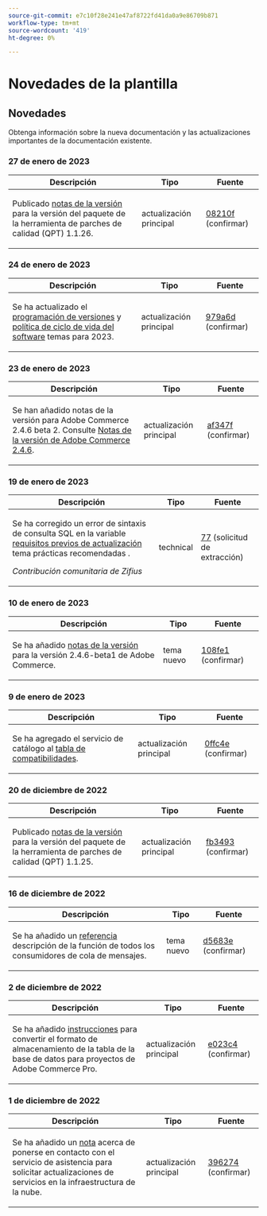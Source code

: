 ```yaml
---
source-git-commit: e7c10f28e241e47af8722fd41da0a9e86709b871
workflow-type: tm+mt
source-wordcount: '419'
ht-degree: 0%

---
```

# Novedades de la plantilla

## Novedades

Obtenga información sobre la nueva documentación y las actualizaciones importantes de la documentación existente.

### 27 de enero de 2023

<table style="table-layout:auto;">
  <thead>
    <tr>
      <th>Descripción</th>
      <th>Tipo</th>
      <th>Fuente</th>
    </tr>
  </thead>
  <tbody>
    <tr>
      <td><p>Publicado <a href="https://experienceleague.adobe.com/docs/commerce-operations/tools/quality-patches-tool/release-notes.html">notas de la versión</a> para la versión del paquete de la herramienta de parches de calidad (QPT) 1.1.26.</p>
</td>
      <td>actualización principal</td>
      <td><a href="https://github.com/AdobeDocs/commerce-operations.en/commit/08210f356354d20adf7360d18e2ddba9fe9a565a">08210f</a> (confirmar)</td>
    </tr>
  </tbody>
</table>

### 24 de enero de 2023

<table style="table-layout:auto;">
  <thead>
    <tr>
      <th>Descripción</th>
      <th>Tipo</th>
      <th>Fuente</th>
    </tr>
  </thead>
  <tbody>
    <tr>
      <td><p>Se ha actualizado el <a href="https://experienceleague.adobe.com/docs/commerce-operations/release/planning/schedule.html">programación de versiones</a> y <a href="https://experienceleague.adobe.com/docs/commerce-operations/release/planning/lifecycle-policy.html">política de ciclo de vida del software</a> temas para 2023.</p>
</td>
      <td>actualización principal</td>
      <td><a href="https://github.com/AdobeDocs/commerce-operations.en/commit/979a6d481021eb26121e79974b2ce6e9280d51c3">979a6d</a> (confirmar)</td>
    </tr>
  </tbody>
</table>

### 23 de enero de 2023

<table style="table-layout:auto;">
  <thead>
    <tr>
      <th>Descripción</th>
      <th>Tipo</th>
      <th>Fuente</th>
    </tr>
  </thead>
  <tbody>
    <tr>
      <td><p>Se han añadido notas de la versión para Adobe Commerce 2.4.6 beta 2. Consulte <a href="https://experienceleague.adobe.com/docs/commerce-operations/release/notes/adobe-commerce/2-4-6.html">Notas de la versión de Adobe Commerce 2.4.6</a>.</p>
</td>
      <td>actualización principal</td>
      <td><a href="https://github.com/AdobeDocs/commerce-operations.en/commit/af347fea185d2a3c02180216feb2fd13f5868081">af347f</a> (confirmar)</td>
    </tr>
  </tbody>
</table>

### 19 de enero de 2023

<table style="table-layout:auto;">
  <thead>
    <tr>
      <th>Descripción</th>
      <th>Tipo</th>
      <th>Fuente</th>
    </tr>
  </thead>
  <tbody>
    <tr>
      <td><p>Se ha corregido un error de sintaxis de consulta SQL en la variable <a href="https://experienceleague.adobe.com/docs/commerce-operations/implementation-playbook/best-practices/maintenance/commerce-235-upgrade-prerequisites-mariadb.html">requisitos previos de actualización</a> tema prácticas recomendadas .</p>
<p><i>Contribución comunitaria de Zifius</i></p></td>
      <td>technical</td>
      <td><a href="https://github.com/AdobeDocs/commerce-operations.en/pull/77">77</a> (solicitud de extracción)</td>
    </tr>
  </tbody>
</table>

### 10 de enero de 2023

<table style="table-layout:auto;">
  <thead>
    <tr>
      <th>Descripción</th>
      <th>Tipo</th>
      <th>Fuente</th>
    </tr>
  </thead>
  <tbody>
    <tr>
      <td><p>Se ha añadido <a href="https://experienceleague.adobe.com/docs/commerce-operations/release/notes/adobe-commerce/2-4-6.html">notas de la versión</a> para la versión 2.4.6-beta1 de Adobe Commerce.</p>
</td>
      <td>tema nuevo</td>
      <td><a href="https://github.com/AdobeDocs/commerce-operations.en/commit/108fe16a62c51c53d1850583cfd33938e39c7a6c">108fe1</a> (confirmar)</td>
    </tr>
  </tbody>
</table>

### 9 de enero de 2023

<table style="table-layout:auto;">
  <thead>
    <tr>
      <th>Descripción</th>
      <th>Tipo</th>
      <th>Fuente</th>
    </tr>
  </thead>
  <tbody>
    <tr>
      <td><p>Se ha agregado el servicio de catálogo al <a href="https://experienceleague.adobe.com/docs/commerce-operations/release/product-availability.html">tabla de compatibilidades</a>.</p>
</td>
      <td>actualización principal</td>
      <td><a href="https://github.com/AdobeDocs/commerce-operations.en/commit/0ffc4e9c9b0bb4fe629d0f0fb46bfbb287d5fdcc">0ffc4e</a> (confirmar)</td>
    </tr>
  </tbody>
</table><!-- date_group --><!-- month_group -->

### 20 de diciembre de 2022

<table style="table-layout:auto;">
  <thead>
    <tr>
      <th>Descripción</th>
      <th>Tipo</th>
      <th>Fuente</th>
    </tr>
  </thead>
  <tbody>
    <tr>
      <td><p>Publicado <a href="https://experienceleague.adobe.com/docs/commerce-operations/tools/quality-patches-tool/release-notes.html">notas de la versión</a> para la versión del paquete de la herramienta de parches de calidad (QPT) 1.1.25.</p>
</td>
      <td>actualización principal</td>
      <td><a href="https://github.com/AdobeDocs/commerce-operations.en/commit/fb34939dcfb754175148538faf83033f165e7d11">fb3493</a> (confirmar)</td>
    </tr>
  </tbody>
</table>

### 16 de diciembre de 2022

<table style="table-layout:auto;">
  <thead>
    <tr>
      <th>Descripción</th>
      <th>Tipo</th>
      <th>Fuente</th>
    </tr>
  </thead>
  <tbody>
    <tr>
      <td><p>Se ha añadido un <a href="https://experienceleague.adobe.com/docs/commerce-operations/configuration-guide/message-queues/consumers.html">referencia</a> descripción de la función de todos los consumidores de cola de mensajes.</p>
</td>
      <td>tema nuevo</td>
      <td><a href="https://github.com/AdobeDocs/commerce-operations.en/commit/d5683e80746bf346048e36627f9901bc359ddd81">d5683e</a> (confirmar)</td>
    </tr>
  </tbody>
</table>

### 2 de diciembre de 2022

<table style="table-layout:auto;">
  <thead>
    <tr>
      <th>Descripción</th>
      <th>Tipo</th>
      <th>Fuente</th>
    </tr>
  </thead>
  <tbody>
    <tr>
      <td><p>Se ha añadido <a href="https://experienceleague.adobe.com/docs/commerce-operations/implementation-playbook/best-practices/maintenance/commerce-235-upgrade-prerequisites-mariadb.html&lt;br/&gt;">instrucciones</a> para convertir el formato de almacenamiento de la tabla de la base de datos para proyectos de Adobe Commerce Pro.</p>
</td>
      <td>actualización principal</td>
      <td><a href="https://github.com/AdobeDocs/commerce-operations.en/commit/e023c47548a8dac6a4c3ed2dcfc7557af27a25a2">e023c4</a> (confirmar)</td>
    </tr>
  </tbody>
</table>

### 1 de diciembre de 2022

<table style="table-layout:auto;">
  <thead>
    <tr>
      <th>Descripción</th>
      <th>Tipo</th>
      <th>Fuente</th>
    </tr>
  </thead>
  <tbody>
    <tr>
      <td><p>Se ha añadido un <a href="https://experienceleague.adobe.com/docs/commerce-operations/implementation-playbook/best-practices/maintenance/commerce-235-upgrade-prerequisites-mariadb.html">nota</a> acerca de ponerse en contacto con el servicio de asistencia para solicitar actualizaciones de servicios en la infraestructura de la nube.</p>
</td>
      <td>actualización principal</td>
      <td><a href="https://github.com/AdobeDocs/commerce-operations.en/commit/396274c0b22534977cf6efeb222634e470b39f6f">396274</a> (confirmar)</td>
    </tr>
  </tbody>
</table><!-- date_group --><!-- month_group --><!-- year_group -->
